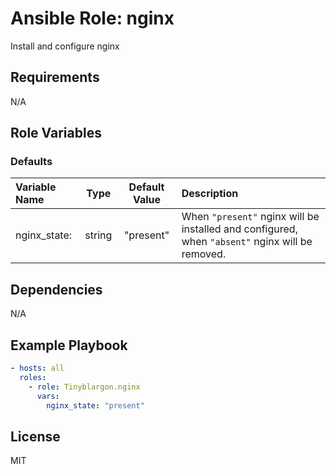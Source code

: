 # Ansible Role: nginx

Install and configure nginx

## Requirements

N/A

## Role Variables

### Defaults

| **Variable Name**| **Type**| **Default Value**| **Description**|
| :----------------| :------:| :---------------:| :--------------|
| nginx_state:     | string  | "present"        | When `"present"` nginx will be installed and configured, when `"absent"` nginx will be removed.|

## Dependencies

N/A

## Example Playbook

```yaml
- hosts: all
  roles:
    - role: Tinyblargon.nginx
      vars:
        nginx_state: "present"
```

## License

MIT
